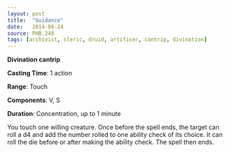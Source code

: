 ```yaml
---
layout: post
title:  "Guidance"
date:   2014-08-24
source: PHB.248
tags: [archivist, cleric, druid, artificer, cantrip, divination]
---
```


**Divination cantrip**

**Casting Time**: 1 action

**Range**: Touch

**Components**: V, S

**Duration**: Concentration, up to 1 minute

You touch one willing creature. Once before the spell ends, the target can roll a d4 and add the number rolled to one ability check of its choice. It can roll the die before or after making the ability check. The spell then ends.